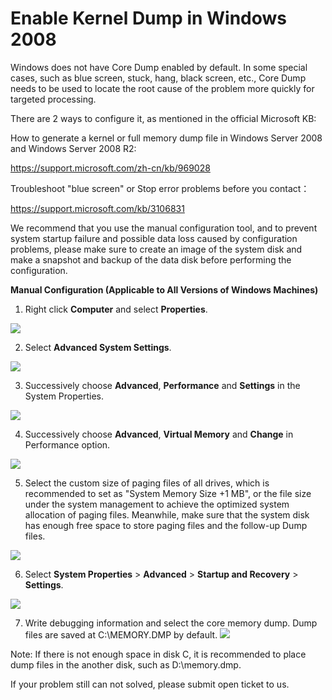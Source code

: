 # Enable Kernel Dump in Windows 2008
Windows does not have Core Dump enabled by default. In some special cases, such as blue screen, stuck, hang, black screen, etc., Core Dump needs to be used to locate the root cause of the problem more quickly for targeted processing.



There are 2 ways to configure it, as mentioned in the official Microsoft KB:



How to generate a kernel or full memory dump file in Windows Server 2008 and Windows Server 2008 R2:

https://support.microsoft.com/zh-cn/kb/969028

Troubleshoot "blue screen" or Stop error problems before you contact：

https://support.microsoft.com/kb/3106831



We recommend that you use the manual configuration tool, and to prevent system startup failure and possible data loss caused by configuration problems, please make sure to create an image of the system disk and make a snapshot and backup of the data disk before performing the configuration.

**Manual Configuration (Applicable to All Versions of Windows Machines)**

1. Right click **Computer** and select **Properties**.

![](https://github.com/jdcloudcom/cn/blob/edit/image/Elastic-Compute/Virtual-Machine/Windows/windows2008%E5%BC%80%E5%90%AF%E5%86%85%E6%A0%B8%E8%BD%AC%E5%82%A8%E9%85%8D%E7%BD%AE01.png)

2. Select **Advanced System Settings**.

![](https://github.com/jdcloudcom/cn/blob/edit/image/Elastic-Compute/Virtual-Machine/Windows/windows2008%E5%BC%80%E5%90%AF%E5%86%85%E6%A0%B8%E8%BD%AC%E5%82%A8%E9%85%8D%E7%BD%AE02.png)

3. Successively choose **Advanced**, **Performance** and **Settings** in the System Properties.

![](https://github.com/jdcloudcom/cn/blob/edit/image/Elastic-Compute/Virtual-Machine/Windows/windows2008%E5%BC%80%E5%90%AF%E5%86%85%E6%A0%B8%E8%BD%AC%E5%82%A8%E9%85%8D%E7%BD%AE03.png)

4. Successively choose **Advanced**, **Virtual Memory** and **Change** in Performance option.

![](https://github.com/jdcloudcom/cn/blob/edit/image/Elastic-Compute/Virtual-Machine/Windows/windows2008%E5%BC%80%E5%90%AF%E5%86%85%E6%A0%B8%E8%BD%AC%E5%82%A8%E9%85%8D%E7%BD%AE04.png)

5. Select the custom size of paging files of all drives, which is recommended to set as "System Memory Size +1 MB", or the file size under the system management to achieve the optimized system allocation of paging files. Meanwhile, make sure that the system disk has enough free space to store paging files and the follow-up Dump files.

![](https://github.com/jdcloudcom/cn/blob/edit/image/Elastic-Compute/Virtual-Machine/Windows/windows2008%E5%BC%80%E5%90%AF%E5%86%85%E6%A0%B8%E8%BD%AC%E5%82%A8%E9%85%8D%E7%BD%AE05.png)

6. Select **System Properties** > **Advanced** > **Startup and Recovery** > **Settings**.

![](https://github.com/jdcloudcom/cn/blob/edit/image/Elastic-Compute/Virtual-Machine/Windows/windows2008%E5%BC%80%E5%90%AF%E5%86%85%E6%A0%B8%E8%BD%AC%E5%82%A8%E9%85%8D%E7%BD%AE06.png)

7. Write debugging information and select the core memory dump. Dump files are saved at C:\MEMORY.DMP by default.
![](https://github.com/jdcloudcom/cn/blob/edit/image/Elastic-Compute/Virtual-Machine/Windows/windows2008%E5%BC%80%E5%90%AF%E5%86%85%E6%A0%B8%E8%BD%AC%E5%82%A8%E9%85%8D%E7%BD%AE07.png)

Note: If there is not enough space in disk C, it is recommended to place dump files in the another disk, such as D:\memory.dmp.



If your problem still can not solved, please submit open ticket to us.
